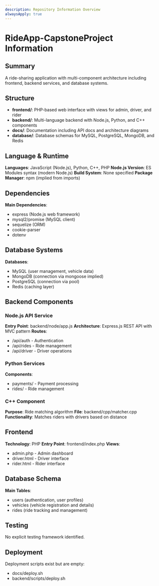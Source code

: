 ```yaml
---
description: Repository Information Overview
alwaysApply: true
---
```


# RideApp-CapstoneProject Information

## Summary
A ride-sharing application with multi-component architecture including frontend, backend services, and database systems.

## Structure
- **frontend/**: PHP-based web interface with views for admin, driver, and rider
- **backend/**: Multi-language backend with Node.js, Python, and C++ components
- **docs/**: Documentation including API docs and architecture diagrams
- **database/**: Database schemas for MySQL, PostgreSQL, MongoDB, and Redis

## Language & Runtime
**Languages**: JavaScript (Node.js), Python, C++, PHP
**Node.js Version**: ES Modules syntax (modern Node.js)
**Build System**: None specified
**Package Manager**: npm (implied from imports)

## Dependencies
**Main Dependencies**:
- express (Node.js web framework)
- mysql2/promise (MySQL client)
- sequelize (ORM)
- cookie-parser
- dotenv

## Database Systems
**Databases**:
- MySQL (user management, vehicle data)
- MongoDB (connection via mongoose implied)
- PostgreSQL (connection via pool)
- Redis (caching layer)

## Backend Components

### Node.js API Service
**Entry Point**: backend/node/app.js
**Architecture**: Express.js REST API with MVC pattern
**Routes**:
- /api/auth - Authentication
- /api/rides - Ride management
- /api/driver - Driver operations

### Python Services
**Components**:
- payments/ - Payment processing
- rides/ - Ride management

### C++ Component
**Purpose**: Ride matching algorithm
**File**: backend/cpp/matcher.cpp
**Functionality**: Matches riders with drivers based on distance

## Frontend
**Technology**: PHP
**Entry Point**: frontend/index.php
**Views**:
- admin.php - Admin dashboard
- driver.html - Driver interface
- rider.html - Rider interface

## Database Schema
**Main Tables**:
- users (authentication, user profiles)
- vehicles (vehicle registration and details)
- rides (ride tracking and management)

## Testing
No explicit testing framework identified.

## Deployment
Deployment scripts exist but are empty:
- docs/deploy.sh
- backend/scripts/deploy.sh